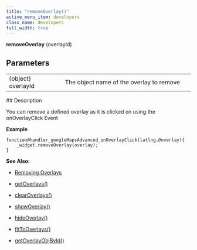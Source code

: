 ```yaml
---
title: "removeOverlay()"
active_menu_item: developers
class_name: developers
full_width: true
---
```



**removeOverlay** (overlayId)

## Parameters

<table>
<tr>
<td width="169">
{object} overlayId

</td>
<td width="17">
</td>
<td width="694">
The object name of the overlay to remove

</td>
</tr>
</table>
## Description

You can remove a defined overlay as it is clicked on using the onOverlayClick Event

**Example**

    function@handler_googleMapsAdvanced_onOverlayClick(latlng,@overlay){
        _widget.removeOverlay(overlay);
    }
     
     
   

**See Also:**

 - [Removing Overlays](../../../../product-guide/advanced-important-widgets/google-v3-maps-widget/working-with-overlays/removing-overlays)

 - [getOverlays()](getoverlays.htm)

 - [clearOverlays()](clearoverlays.htm)

 - [showOverlay()](showoverlayid.htm)

 - [hideOverlay()](hideoverlay.htm)

 - [fitToOverlays()](fittooverlays.htm)

 - [getOverlayObjById()](getoverlayobjbyidid.htm)


